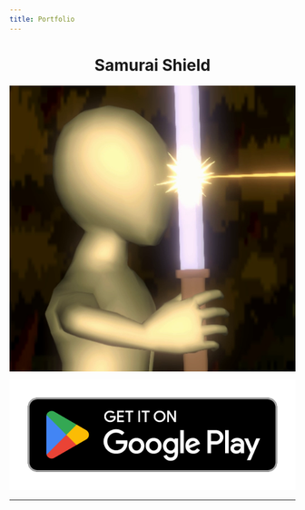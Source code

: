 ```yaml
---
title: Portfolio
---
```


<h1 style="text-align: center;">Samurai Shield</h1>

<img 
    style="display: block; 
           margin-left: auto;
           margin-right: auto;"
    src="/images/SShield_AppIcon.png" 
    alt="Samurai Shield icon">
</img>

[![Samurai Shield Google Play Button](/images/google-play-badge.png)](https://play.google.com/store/apps/details?id=com.GDMA.SamuraiShield)   


---
